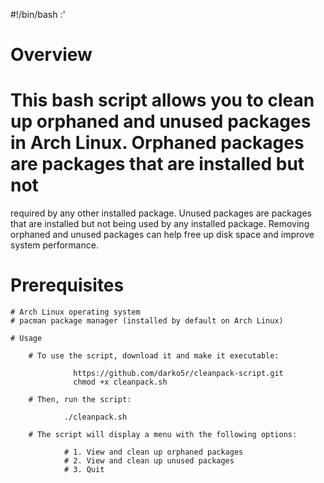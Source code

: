 #!/bin/bash 
:'

# Overview

# This bash script allows you to clean up orphaned and unused packages in Arch Linux. Orphaned packages are packages that are installed but not 
  required by any other installed package. Unused packages are packages that are installed but not being used by any installed package. 
  Removing orphaned and unused packages can help free up disk space and improve system performance.
  
  
# Prerequisites

    # Arch Linux operating system
    # pacman package manager (installed by default on Arch Linux)
    
    # Usage

        # To use the script, download it and make it executable:

                  https://github.com/darko5r/cleanpack-script.git
                  chmod +x cleanpack.sh

        # Then, run the script:

                ./cleanpack.sh

        # The script will display a menu with the following options:

                # 1. View and clean up orphaned packages
                # 2. View and clean up unused packages
                # 3. Quit

